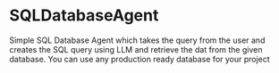 # SQLDatabaseAgent
Simple SQL Database Agent which takes the query from the user and creates the SQL query using LLM and retrieve the dat from  the given database. You can use any production ready database for your project
